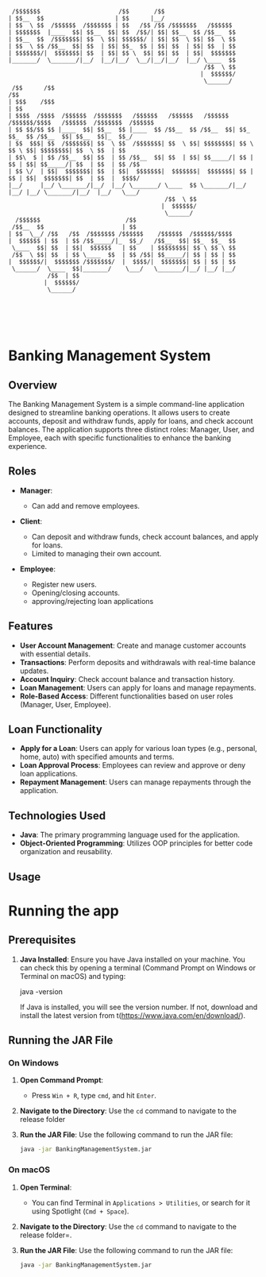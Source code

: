 ```
 /$$$$$$$                      /$$       /$$                                                               
| $$__  $$                    | $$      |__/                                                               
| $$  \ $$  /$$$$$$  /$$$$$$$ | $$   /$$ /$$ /$$$$$$$   /$$$$$$                                            
| $$$$$$$  |____  $$| $$__  $$| $$  /$$/| $$| $$__  $$ /$$__  $$                                           
| $$__  $$  /$$$$$$$| $$  \ $$| $$$$$$/ | $$| $$  \ $$| $$  \ $$                                           
| $$  \ $$ /$$__  $$| $$  | $$| $$_  $$ | $$| $$  | $$| $$  | $$                                           
| $$$$$$$/|  $$$$$$$| $$  | $$| $$ \  $$| $$| $$  | $$|  $$$$$$$                                           
|_______/  \_______/|__/  |__/|__/  \__/|__/|__/  |__/ \____  $$                                           
                                                       /$$  \ $$                                           
                                                      |  $$$$$$/                                           
                                                       \______/                                            
 /$$      /$$                                                                                       /$$    
| $$$    /$$$                                                                                      | $$    
| $$$$  /$$$$  /$$$$$$  /$$$$$$$   /$$$$$$   /$$$$$$   /$$$$$$  /$$$$$$/$$$$   /$$$$$$  /$$$$$$$  /$$$$$$  
| $$ $$/$$ $$ |____  $$| $$__  $$ |____  $$ /$$__  $$ /$$__  $$| $$_  $$_  $$ /$$__  $$| $$__  $$|_  $$_/  
| $$  $$$| $$  /$$$$$$$| $$  \ $$  /$$$$$$$| $$  \ $$| $$$$$$$$| $$ \ $$ \ $$| $$$$$$$$| $$  \ $$  | $$    
| $$\  $ | $$ /$$__  $$| $$  | $$ /$$__  $$| $$  | $$| $$_____/| $$ | $$ | $$| $$_____/| $$  | $$  | $$ /$$
| $$ \/  | $$|  $$$$$$$| $$  | $$|  $$$$$$$|  $$$$$$$|  $$$$$$$| $$ | $$ | $$|  $$$$$$$| $$  | $$  |  $$$$/
|__/     |__/ \_______/|__/  |__/ \_______/ \____  $$ \_______/|__/ |__/ |__/ \_______/|__/  |__/   \___/  
                                            /$$  \ $$                                                      
                                           |  $$$$$$/                                                      
                                            \______/                                                       
  /$$$$$$                        /$$                                                                       
 /$$__  $$                      | $$                                                                       
| $$  \__/ /$$   /$$  /$$$$$$$ /$$$$$$    /$$$$$$  /$$$$$$/$$$$                                            
|  $$$$$$ | $$  | $$ /$$_____/|_  $$_/   /$$__  $$| $$_  $$_  $$                                           
 \____  $$| $$  | $$|  $$$$$$   | $$    | $$$$$$$$| $$ \ $$ \ $$                                           
 /$$  \ $$| $$  | $$ \____  $$  | $$ /$$| $$_____/| $$ | $$ | $$                                           
|  $$$$$$/|  $$$$$$$ /$$$$$$$/  |  $$$$/|  $$$$$$$| $$ | $$ | $$                                           
 \______/  \____  $$|_______/    \___/   \_______/|__/ |__/ |__/                                           
           /$$  | $$                                                                                       
          |  $$$$$$/                                                                                       
           \______/                                                                                        






```

# Banking Management System

## Overview

The Banking Management System is a simple command-line application designed to streamline banking operations. It allows users to create accounts, deposit and withdraw funds, apply for loans, and check account balances. The application supports three distinct roles: Manager, User, and Employee, each with specific functionalities to enhance the banking experience.

## Roles

- **Manager**: 
  - Can add and remove employees.

- **Client**: 
  - Can deposit and withdraw funds, check account balances, and apply for loans.
  - Limited to managing their own account.

- **Employee**: 
  - Register new users.
  - Opening/closing accounts.
  - approving/rejecting loan applications

## Features

- **User Account Management**: Create and manage customer accounts with essential details.
- **Transactions**: Perform deposits and withdrawals with real-time balance updates.
- **Account Inquiry**: Check account balance and transaction history.
- **Loan Management**: Users can apply for loans and manage repayments.
- **Role-Based Access**: Different functionalities based on user roles (Manager, User, Employee).


## Loan Functionality

- **Apply for a Loan**: Users can apply for various loan types (e.g., personal, home, auto) with specified amounts and terms.
- **Loan Approval Process**: Employees can review and approve or deny loan applications.
- **Repayment Management**: Users can manage repayments through the application.

## Technologies Used

- **Java**: The primary programming language used for the application.
- **Object-Oriented Programming**: Utilizes OOP principles for better code organization and reusability.

## Usage

# Running the app

## Prerequisites

1. **Java Installed**: Ensure you have Java installed on your machine. You can check this by opening a terminal (Command Prompt on Windows or Terminal on macOS) and typing:

   java -version


   If Java is installed, you will see the version number. If not, download and install the latest version from t(https://www.java.com/en/download/).

## Running the JAR File

### On Windows

1. **Open Command Prompt**:
   - Press `Win + R`, type `cmd`, and hit `Enter`.

2. **Navigate to the Directory**:
   Use the `cd` command to navigate to the release folder

3. **Run the JAR File**:
   Use the following command to run the JAR file:

   ```bash
   java -jar BankingManagementSystem.jar
   ```

### On macOS

1. **Open Terminal**:
   - You can find Terminal in `Applications > Utilities`, or search for it using Spotlight (`Cmd + Space`).

2. **Navigate to the Directory**:
   Use the `cd` command to navigate to the release folder=.


3. **Run the JAR File**:
   Use the following command to run the JAR file:

   ```bash
   java -jar BankingManagementSystem.jar
   ```


